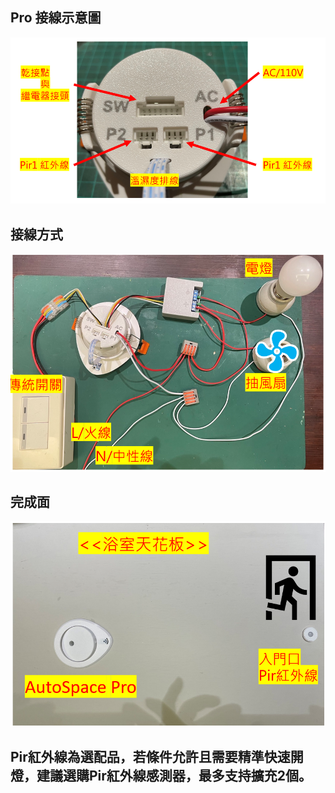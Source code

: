 ## Pro 接線示意圖

![Mosquitto_broker](/auto_space/image/232055.png)

## 接線方式

![Mosquitto_broker](/auto_space/image/232300.png)

## 完成面

![Mosquitto_broker](/auto_space/image/232554.png)

## Pir紅外線為選配品，若條件允許且需要精準快速開燈，建議選購Pir紅外線感測器，最多支持擴充2個。

